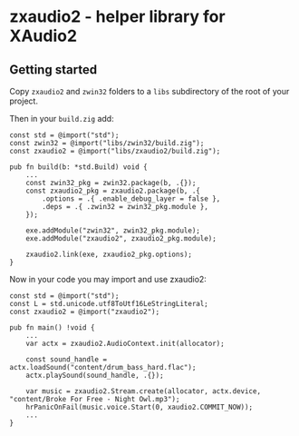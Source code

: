 # zxaudio2 - helper library for XAudio2

## Getting started

Copy `zxaudio2` and `zwin32` folders to a `libs` subdirectory of the root of your project.

Then in your `build.zig` add:

```zig
const std = @import("std");
const zwin32 = @import("libs/zwin32/build.zig");
const zxaudio2 = @import("libs/zxaudio2/build.zig");

pub fn build(b: *std.Build) void {
    ...
    const zwin32_pkg = zwin32.package(b, .{});
    const zxaudio2_pkg = zxaudio2.package(b, .{
        .options = .{ .enable_debug_layer = false },
        .deps = .{ .zwin32 = zwin32_pkg.module },
    });

    exe.addModule("zwin32", zwin32_pkg.module);
    exe.addModule("zxaudio2", zxaudio2_pkg.module);

    zxaudio2.link(exe, zxaudio2_pkg.options);
}
```

Now in your code you may import and use zxaudio2:

```zig
const std = @import("std");
const L = std.unicode.utf8ToUtf16LeStringLiteral;
const zxaudio2 = @import("zxaudio2");

pub fn main() !void {
    ...
    var actx = zxaudio2.AudioContext.init(allocator);

    const sound_handle = actx.loadSound("content/drum_bass_hard.flac");
    actx.playSound(sound_handle, .{});

    var music = zxaudio2.Stream.create(allocator, actx.device, "content/Broke For Free - Night Owl.mp3");
    hrPanicOnFail(music.voice.Start(0, xaudio2.COMMIT_NOW));
    ...
}
```
